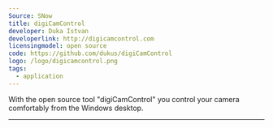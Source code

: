 ```yaml
---
Source: SNow
title: digiCamControl
developer: Duka Istvan
developerlink: http://digicamcontrol.com
licensingmodel: open source
code: https://github.com/dukus/digiCamControl
logo: /logo/digicamcontrol.png
tags:
  - application
---
```


With the open source tool "digiCamControl" you control your camera comfortably from the Windows desktop.

---
